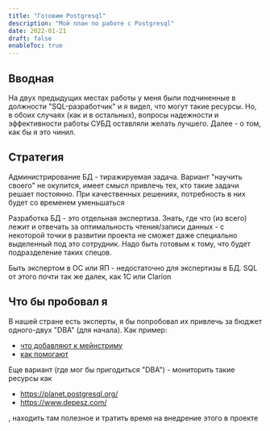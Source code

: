 ```yaml
---
title: "Готовим Postgresql"
description: "Мой план по работе с Postgresql"
date: 2022-01-21
draft: false
enableToc: true
---
```


## Вводная

На двух предыдущих местах работы у меня были подчиненные в должности "SQL-разработчик" и я видел, что могут такие ресурсы. Но, в обоих случаях (как и в остальных), вопросы надежности и эффективности работы СУБД оставляли желать лучшего. Далее - о том, как бы я это чинил.

## Стратегия

Администрирование БД - тиражируемая задача. Вариант "научить своего" не окупится, имеет смысл привлечь тех, кто такие задачи решает постоянно. При качественных решениях, потребность в них будет со временем уменьшаться

Разработка БД - это отдельная экспертиза. Знать, где что (из всего) лежит и отвечать за оптимальность чтения/записи данных - с некоторой точки в развитии проекта не сможет даже специально выделенный под это сотрудник. Надо быть готовым к тому, что будет подразделение таких спецов.

Быть экспертом в ОС или ЯП - недостаточно для экспертизы в БД. SQL от этого почти так же далек, как 1C или Clarion

## Что бы пробовал я

В нашей стране есть эксперты, я бы попробовал их привлечь за бюджет одного-двух "DBA" (для начала). 
Как пример:

* [что добавляют к мейнстриму](https://postgrespro.ru/docs/postgrespro/14/intro-pgpro-vs-pg)
* [как помогают](https://postgrespro.ru/services/support)

Еще вариант (где мог бы пригодиться "DBA") - мониторить такие ресурсы как

* https://planet.postgresql.org/
* https://www.depesz.com/

, находить там полезное и тратить время на внедрение этого в проекте

